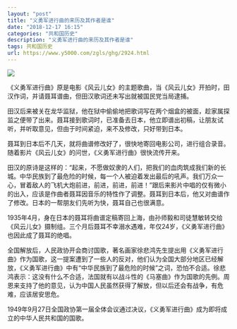 ```yaml
---
layout: "post"
title: "义勇军进行曲的来历及其作者是谁"
date: "2018-12-17 16:15"
categories: "共和国历史"
description: "义勇军进行曲的来历及其作者是谁"
tags: 共和国历史
url: https://www.y5000.com/zgls/ghg/2924.html
---
```






![](https://img.y5000.com/uploads/allimg/160721/4-160H1154023208.jpg)

《义勇军进行曲》原是电影《风云儿女》的主题歌曲，当《风云儿女》开拍时，田汉作词，并请聂耳谱曲，但田汉歌词还未写出就被国民党当局逮捕。

田汉后来被关在龙华监狱，他在狱中偷偷地把歌词写在两个烟盒的被面，趁家属探监之便带了出来。聂耳接到歌词时，已准备去日本，他立即谱出初稿，让朋友试听，并听取意见，但由于时间紧迫，来不及修改，只好带到日本。

聂耳到日本后不几天，就将曲谱修改好了，很快地寄回电影公司，进行组合录音。随着影片《风云儿女》的问世，《义勇军进行曲》很快流传开来。

田汉的原诗是这样的：“起来，不愿做奴隶的人们，把我们的血肉筑成我们新的长城。中华民族到了最危险的时候，每一个人被迫着发出最后的吼声。我们万众一心，冒着敌人的飞机大炮前进，前进，前进，前进！”跟后来影片中唱的仅有微小的出入，应该是作曲者聂耳因音乐的特性作了调整。聂耳到日本后，他又对曲谱作了修改。日本的一帮朋友们先听为快，聂耳自己也很满意。

1935年4月，身在日本的聂耳将曲谱定稿寄回上海，由孙师毅和司徒慧敏转交给《风云儿女》摄制组。三个月后聂耳不幸溺水遇难，年仅24岁，《义勇军进行曲》也因此成了聂耳的绝唱。

全国解放后，人民政协开会商讨国歌，著名画家徐悲鸿先生提出用《义勇军进行曲》作为国歌，这一提案遭到了一些人的反对，他们认为全国大部分地区已经解放，《义勇军进行曲》中有“中华民族到了最危险的时候”之词，恐怕不合适。徐悲鸿表示：这没有什么不合适，法国就有以战斗性的《马塞曲》作为国歌的先例。周恩来支持了他的意见，认为中国人民虽然获得了解放，但以后还会有战争，有危难，应该居安思危。

1949年9月27日全国政协第一届全体会议通过决议，《义勇军进行曲》成为即将成立的中华人民共和国的国歌。
